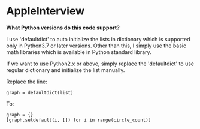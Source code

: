 # AppleInterview

**What Python versions do this code support?**

I use 'defaultdict' to auto initialize the lists in dictionary which is supported only in Python3.7 or later versions.
Other than this, I simply use the basic math libraries which is available in Python standard library. 

If we want to use Python2.x or above, simply replace the 'defaultdict' to use regular dictionary and initialize the list manually.

Replace the line:

    graph = defaultdict(list)

To:

    graph = {}
    [graph.setdefault(i, []) for i in range(circle_count)]



